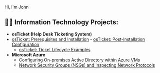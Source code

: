 Hi, I'm John 

<h2>👨‍💻 Information Technology Projects:</h2>

- <b>osTicket (Help Desk Ticketing System)</b>
- [osTicket: Prerequisites and Installation](https://github.com/Pharaoh1257/osticket-prereqs)  - [osTicket: Post-Installation Configuration](https://github.com/Pharaoh1257/post-install-config)
  - [osTicket: Ticket Lifecycle Examples](https://github.com/Pharaoh1257/ticket-lifecycle)
- <b>Microsoft Azure</b>
  - [Configuring On-premises Active Directory within Azure VMs](https://github.com/Pharaoh1257/configure-ad)
  - [Network Security Groups (NSGs) and Inspecting Network Protocols](https://github.com/Pharaoh1257/azure-network-protocols)




